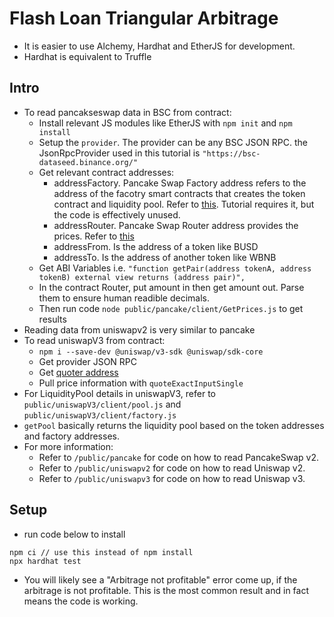 # Flash Loan Triangular Arbitrage
- It is easier to use Alchemy, Hardhat and EtherJS for development.
- Hardhat is equivalent to Truffle

## Intro
- To read pancakseswap data in BSC from contract:
  - Install relevant JS modules like EtherJS with `npm init` and `npm install`
  - Setup the `provider`. The provider can be any BSC JSON RPC. the JsonRpcProvider used in this tutorial is `"https://bsc-dataseed.binance.org/"` 
  - Get relevant contract addresses:
    - addressFactory. Pancake Swap Factory address refers to the address of the facotry smart contracts that creates the token contract and liquidity pool. Refer to [this](https://docs.pancakeswap.finance/code/smart-contracts/pancakeswap-exchange/v2/factory-v2). Tutorial requires it, but the code is effectively unused.
    - addressRouter. Pancake Swap Router address provides the prices. Refer to [this](https://docs.pancakeswap.finance/code/smart-contracts/pancakeswap-exchange/v2/router-v2) 
    - addressFrom. Is the address of a token like BUSD
    - addressTo. Is the address of another token like WBNB
  - Get ABI Variables i.e. `"function getPair(address tokenA, address tokenB) external view returns (address pair)",`
  - In the contract Router, put amount in then get amount out. Parse them to ensure human readible decimals.
  - Then run code `node public/pancake/client/GetPrices.js` to get results
- Reading data from uniswapv2 is very similar to pancake
- To read uniswapV3 from contract:
  - `npm i --save-dev @uniswap/v3-sdk @uniswap/sdk-core`
  - Get provider JSON RPC
  - Get [quoter address](https://docs.uniswap.org/contracts/v3/reference/deployments)
  - Pull price information with `quoteExactInputSingle`
- For LiquidityPool details in uniswapV3, refer to `public/uniswapV3/client/pool.js` and `public/uniswapV3/client/factory.js`
- `getPool` basically returns the liquidity pool based on the token addresses and factory addresses.
- For more information:
  - Refer to `/public/pancake` for code on how to read PancakeSwap v2.
  - Refer to `/public/uniswapv2` for code on how to read Uniswap v2.
  - Refer to `/public/uniswapv3` for code on how to read Uniswap v3.

## Setup
- run code below to install
```
npm ci // use this instead of npm install
npx hardhat test
```
- You will likely see a "Arbitrage not profitable" error come up, if the arbitrage is not profitable. This is the most common result and in fact means the code is working.
